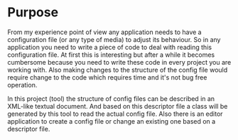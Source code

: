 # Purpose
From my experience point of view any application needs to have a configuration file (or any type of media) to adjust its behaviour. So in any application you need to write a piece of code to deal with reading this configuration file. At first this is interesting but after a while it becomes cumbersome because you need to write these code in every project you are working with. Also making changes to the structure of the config file would require change to the code which requires time and it's not bug free operation.

In this project (tool) the structure of config files can be described in an XML-like textual document. And based on this descriptor file a class will be generated by this tool to read the actual config file. Also there is an editor application to create a config file or change an existing one based on a descriptor file.
